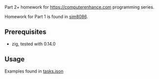 Part 2+ homework for https://computerenhance.com programming series.

Homework for Part 1 is found in [sim8086](https://github.com/araex/sim8086).

## Prerequisites
- zig, tested with 0.14.0

## Usage
Examples found in [tasks.json](https://github.com/araex/perfaware/blob/main/.vscode/tasks.json)